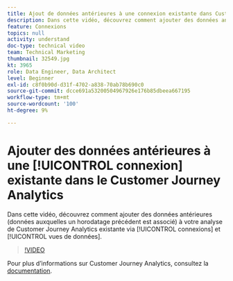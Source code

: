 ```yaml
---
title: Ajout de données antérieures à une connexion existante dans Customer Journey Analytics
description: Dans cette vidéo, découvrez comment ajouter des données antérieures (données auxquelles un horodatage précédent est associé) à votre analyse de Customer Journey Analytics d’Adobe existante via des connexions et des vues de données.
feature: Connexions
topics: null
activity: understand
doc-type: technical video
team: Technical Marketing
thumbnail: 32549.jpg
kt: 3965
role: Data Engineer, Data Architect
level: Beginner
exl-id: c8f0b90d-d31f-4702-a838-70ab78b690c0
source-git-commit: dcce691a53200504967926e176b85dbeea667195
workflow-type: tm+mt
source-wordcount: '100'
ht-degree: 9%

---
```


# Ajouter des données antérieures à une [!UICONTROL connexion] existante dans le Customer Journey Analytics

Dans cette vidéo, découvrez comment ajouter des données antérieures (données auxquelles un horodatage précédent est associé) à votre analyse de Customer Journey Analytics existante via [!UICONTROL connexions] et [!UICONTROL vues de données].

>[!VIDEO](https://video.tv.adobe.com/v/32549/?quality=12)

Pour plus d’informations sur Customer Journey Analytics, consultez la [documentation](https://docs.adobe.com/content/help/fr-FR/analytics-platform/using/cja-landing.html).

